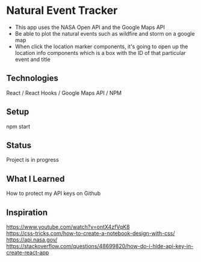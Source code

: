 # Natural Event Tracker
- This app uses the NASA Open API and the Google Maps API
- Be able to plot the natural events such as wildfire and storm on a google map
- When click the location marker components, it's going to open up the location info components which is a box with the ID of that particular event and title
## Technologies
React / React Hooks / Google Maps API / NPM
## Setup
npm start
## Status
Project is in progress
## What I Learned
How to protect my API keys on Github
## Inspiration
https://www.youtube.com/watch?v=ontX4zfVqK8<br />
https://css-tricks.com/how-to-create-a-notebook-design-with-css/<br />
https://api.nasa.gov/<br />
https://stackoverflow.com/questions/48699820/how-do-i-hide-api-key-in-create-react-app
